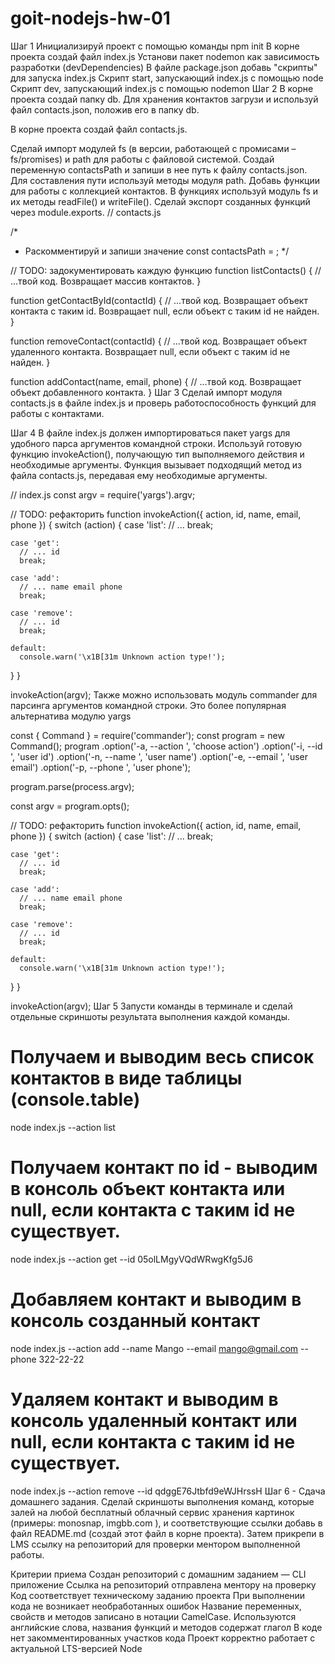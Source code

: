 # goit-nodejs-hw-01

Шаг 1
Инициализируй проект с помощью команды npm init
В корне проекта создай файл index.js
Установи пакет nodemon как зависимость разработки (devDependencies)
В файле package.json добавь "скрипты" для запуска index.js
Скрипт start, запускающий index.js с помощью node
Скрипт dev, запускающий index.js с помощью nodemon
Шаг 2
В корне проекта создай папку db. Для хранения контактов загрузи и используй файл contacts.json, положив его в папку db.

В корне проекта создай файл contacts.js.

Сделай импорт модулей fs (в версии, работающей с промисами – fs/promises) и path для работы с файловой системой.
Создай переменную contactsPath и запиши в нее путь к файлу contacts.json. Для составления пути используй методы модуля path.
Добавь функции для работы с коллекцией контактов. В функциях используй модуль fs и их методы readFile() и writeFile().
Сделай экспорт созданных функций через module.exports.
// contacts.js

/*
 * Раскомментируй и запиши значение
const contactsPath = ;
 */

// TODO: задокументировать каждую функцию
function listContacts() {
  // ...твой код. Возвращает массив контактов.
}

function getContactById(contactId) {
  // ...твой код. Возвращает объект контакта с таким id. Возвращает null, если объект с таким id не найден.
}

function removeContact(contactId) {
  // ...твой код. Возвращает объект удаленного контакта. Возвращает null, если объект с таким id не найден.
}

function addContact(name, email, phone) {
  // ...твой код. Возвращает объект добавленного контакта. 
}
Шаг 3
Сделай импорт модуля contacts.js в файле index.js и проверь работоспособность функций для работы с контактами.

Шаг 4
В файле index.js должен импортироваться пакет yargs для удобного парса аргументов командной строки. Используй готовую функцию invokeAction(), получающую тип выполняемого действия и необходимые аргументы. Функция вызывает подходящий метод из файла contacts.js, передавая ему необходимые аргументы.

// index.js
const argv = require('yargs').argv;

// TODO: рефакторить
function invokeAction({ action, id, name, email, phone }) {
  switch (action) {
    case 'list':
      // ...
      break;

    case 'get':
      // ... id
      break;

    case 'add':
      // ... name email phone
      break;

    case 'remove':
      // ... id
      break;

    default:
      console.warn('\x1B[31m Unknown action type!');
  }
}

invokeAction(argv);
Также можно использовать модуль commander для парсинга аргументов командной строки. Это более популярная альтернатива модулю yargs

const { Command } = require('commander');
const program = new Command();
program
  .option('-a, --action <type>', 'choose action')
  .option('-i, --id <type>', 'user id')
  .option('-n, --name <type>', 'user name')
  .option('-e, --email <type>', 'user email')
  .option('-p, --phone <type>', 'user phone');

program.parse(process.argv);

const argv = program.opts();

// TODO: рефакторить
function invokeAction({ action, id, name, email, phone }) {
  switch (action) {
    case 'list':
      // ...
      break;

    case 'get':
      // ... id
      break;

    case 'add':
      // ... name email phone
      break;

    case 'remove':
      // ... id
      break;

    default:
      console.warn('\x1B[31m Unknown action type!');
  }
}

invokeAction(argv);
Шаг 5
Запусти команды в терминале и сделай отдельные скриншоты результата выполнения каждой команды.

# Получаем и выводим весь список контактов в виде таблицы (console.table)
node index.js --action list

# Получаем контакт по id - выводим в консоль объект контакта или null, если контакта с таким id не существует.
node index.js --action get --id 05olLMgyVQdWRwgKfg5J6

# Добавляем контакт и выводим в консоль созданный контакт
node index.js --action add --name Mango --email mango@gmail.com --phone 322-22-22

# Удаляем контакт и выводим в консоль удаленный контакт или null, если контакта с таким id не существует.
node index.js --action remove --id qdggE76Jtbfd9eWJHrssH
Шаг 6 - Сдача домашнего задания.
Сделай скриншоты выполнения команд, которые залей на любой бесплатный облачный сервис хранения картинок (примеры: monosnap, imgbb.com ), и соответствующие ссылки добавь в файл README.md (создай этот файл в корне проекта). Затем прикрепи в LMS ссылку на репозиторий для проверки ментором выполненной работы.

Критерии приема
Создан репозиторий с домашним заданием — CLI приложение
Ссылка на репозиторий отправлена ментору на проверку
Код соответствует техническому заданию проекта
При выполнении кода не возникает необработанных ошибок
Название переменных, свойств и методов записано в нотации СamelCase. Используются английские слова, названия функций и методов содержат глагол
В коде нет закомментированных участков кода
Проект корректно работает с актуальной LTS-версией Node
